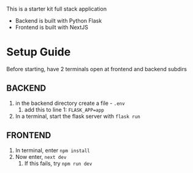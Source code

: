This is a starter kit full stack application

- Backend is built with Python Flask
- Frontend is built with NextJS

# Setup Guide

Before starting, have 2 terminals open at frontend and backend subdirs

## BACKEND
1. in the backend directory create a file - ```.env```
   1. add this to line 1: ```FLASK_APP=app```
2. In a terminal, start the flask server with ```flask run```

## FRONTEND
1. In terminal, enter ```npm install```
2. Now enter, ```next dev```
   1. If this fails, try ```npm run dev```  
